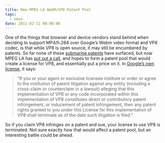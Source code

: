 ```yaml
---
title: New MPEG LA WebM/VP8 Patent Pool
tags:
  - news
date: 2011-02-11 00:00:00
---
```


One of the things that browser and device vendors stand behind when deciding to support MP4/h.264 over Google&rsquo;s Webm video format and VP8 codec, is that while VP8 is open source, it may still be encumbered by patents. So far none of these [submarine patents](http://en.wikipedia.org/wiki/Submarine_patent) have surfaced, but now MPEG LA has [put out a call](http://www.mpegla.com/main/pid/vp8/default.aspx), and hopes to form a patent pool that would create a license for VP8, and essentially put a price on it. In [Google&rsquo;s own license](http://www.webmproject.org/license/additional/), it says:

> &ldquo;If you or your agent or exclusive licensee institute or order or agree to the institution of patent litigation against any entity (including a cross-claim or counterclaim in a lawsuit) alleging that this implementation of VP8 or any code incorporated within this implementation of VP8 constitutes direct or contributory patent infringement, or inducement of patent infringement, then any patent rights granted to you under this License for this implementation of VP8 shall terminate as of the date such litigation is filed.&rdquo;

So if you claim VP8 infringes on a patent and sue, your license to use VP8 is terminated. Not sure exactly how that would affect a patent pool, but an interesting battle could be ahead.